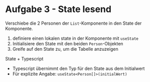 # Aufgabe 3 - State lesend

Verschiebe die 2 Personen der `List`-Komponente in den State der Komponente.

1. definiere einen lokalen state in der Komponente mit `useState`
2. Initialisiere den State mit den beiden `Person`-Objekten
3. Greife auf den State zu, um die Tabelle anzuzeigen

State + Typescript

- Typescript übernimmt den Typ für den State aus dem Initialwert
- Für explizite Angabe: `useState<Person[]>(initialWert)`
